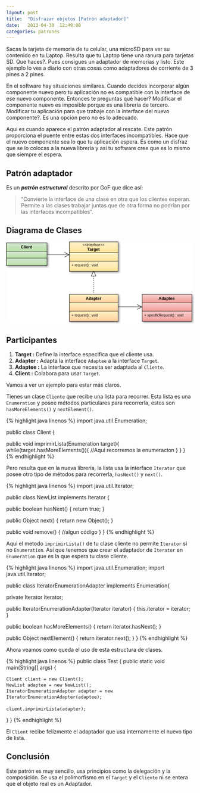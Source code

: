 ```yaml
---
layout: post
title:  "Disfrazar objetos [Patrón adaptador]"
date:   2013-04-30  12:49:00
categories: patrones
---
```


Sacas la tarjeta de memoria de tu celular, una microSD para ver su contenido en tu Laptop. Resulta que tu Laptop tiene 
una ranura para tarjetas SD. Que haces?. Pues consigues un adaptador de memorias y listo. Este ejemplo lo ves a diario 
con otras cosas como adaptadores de corriente de 3 pines a 2 pines.

En el software hay situaciones similares. Cuando decides incorporar algún componente nuevo pero tu aplicación no es compatible 
con la interface de ese nuevo componente. Entonces te preguntas qué hacer? Modificar el componente nuevo es imposible porque 
es una librería de tercero. Modificar tu aplicación para que trabaje con la interface del nuevo componente?. Es una opción 
pero no es lo adecuado.

Aquí es cuando aparece el patrón adaptador al rescate. Este patrón proporciona el puente entre estas dos interfaces 
incompatibles. Hace que el nuevo componente sea lo que tu aplicación espera. Es como un disfraz que se lo colocas a la 
nueva librería y asi tu software cree que es lo mismo que siempre el espera.

## Patrón adaptador
Es un **_patrón estructural_** descrito por GoF que dice así:

> “Convierte la interface de una clase en otra que los clientes esperan. Permite a las clases trabajar juntas que de 
otra forma no podrían por las interfaces incompatibles”.

##  Diagrama de Clases

![Patron Adaptador](/images/patron-adaptador.png)

## Participantes

1.  **Target :** Define la interface especifica que el cliente usa.
2.  **Adapter :** Adapta la interface `Adaptee` a la interface `Target`.
3.  **Adaptee :** La interface que necesita ser adaptada al `Cliente`.
4.  **Client :** Colabora para usar `Target`.

Vamos a ver un ejemplo para estar más claros.

Tienes un clase `Cliente` que recibe una lista para recorrer. Esta lista es una `Enumeration` y posee métodos 
particulares para recorrerla, estos son `hasMoreElements()` y `nextElement()`.

{% highlight java linenos %}
import java.util.Enumeration;

public class Client {

  public void imprimirLista(Enumeration target){
    while(target.hasMoreElements()){
      //Aqui recorremos la enumeracion
    }
  }
}
{% endhighlight %}<br/>

Pero resulta que en la nueva librería, la lista usa la interface `Iterator` que posee otro tipo de métodos para recorrerla, 
`hasNext()` y `next()`.

{% highlight java linenos %}
import java.util.Iterator;

public class NewList implements Iterator {

  public boolean hasNext() {
    return true;
  }

  public Object next() {
    return new Object();
  }

  public void remove() {
    //algun código
  }
}
{% endhighlight %}<br/>

Aqui el metodo `imprimirLista()` de tu clase cliente no permite `Iterator` si no `Enumeration`. Así que tenemos que crear 
el adaptador de `Iterator` en `Enumeration` que es la que espera tu clase cliente.

{% highlight java linenos %}
import java.util.Enumeration;
import java.util.Iterator;

public class IteratorEnumerationAdapter implements Enumeration{

  private Iterator iterator;

  public IteratorEnumerationAdapter(Iterator iterator) {
    this.iterator = iterator;
  }

  public boolean hasMoreElements() {
    return iterator.hasNext();
  }

  public Object nextElement() {
    return iterator.next();
  }
}
{% endhighlight %}<br/>

Ahora veamos como queda el uso de esta estructura de clases.

{% highlight java linenos %}
public class Test {
  public static void main(String[] args) {

    Client client = new Client();
    NewList adaptee = new NewList();
    IteratorEnumerationAdapter adapter = new IteratorEnumerationAdapter(adaptee);

    client.imprimirLista(adapter);
  }
}
{% endhighlight %}<br/>

El `Client` recibe felizmente el adaptador que usa internamente el nuevo tipo de lista.

## Conclusión

Este patrón es muy sencillo, usa principios como la delegación y la composición. Se usa el polimorfismo en el `Target` y 
el `Cliente` ni se entera que el objeto real es un Adaptador.